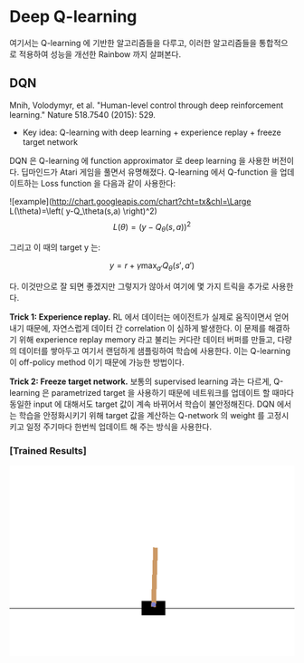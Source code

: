 # Deep Q-learning

여기서는 Q-learning 에 기반한 알고리즘들을 다루고, 이러한 알고리즘들을 통합적으로 적용하여 성능을 개선한 Rainbow 까지 살펴본다.

## DQN

Mnih, Volodymyr, et al. "Human-level control through deep reinforcement learning." Nature 518.7540 (2015): 529.

- Key idea: Q-learning with deep learning + experience replay + freeze target network

DQN 은 Q-learning 에 function approximator 로 deep learning 을 사용한 버전이다. 딥마인드가 Atari 게임을 풀면서 유명해졌다. Q-learning 에서 Q-function 을 업데이트하는 Loss function 을 다음과 같이 사용한다:


![example](http://chart.googleapis.com/chart?cht=tx&chl=\Large L(\theta)=\left( y-Q_\theta(s,a) \right)^2)
$$
L(\theta)=\left( y-Q_\theta(s,a) \right)^2
$$

그리고 이 때의 target y 는:

$$
y=r + \gamma\max_{a'}Q_\theta(s',a')
$$


다. 이것만으로 잘 되면 좋겠지만 그렇지가 않아서 여기에 몇 가지 트릭을 추가로 사용한다.

**Trick 1: Experience replay.** RL 에서 데이터는 에이전트가 실제로 움직이면서 얻어내기 때문에, 자연스럽게 데이터 간 correlation 이 심하게 발생한다. 이 문제를 해결하기 위해 experience replay memory 라고 불리는 커다란 데이터 버퍼를 만들고, 다량의 데이터를 쌓아두고 여기서 랜덤하게 샘플링하여 학습에 사용한다. 이는 Q-learning 이 off-policy method 이기 때문에 가능한 방법이다.

**Trick 2: Freeze target network.** 보통의 supervised learning 과는 다르게, Q-learning 은 parametrized target 을 사용하기 때문에 네트워크를 업데이트 할 때마다 동일한 input 에 대해서도 target 값이 계속 바뀌어서 학습이 불안정해진다. DQN 에서는 학습을 안정화시키기 위해 target 값을 계산하는 Q-network 의 weight 를 고정시키고 일정 주기마다 한번씩 업데이트 해 주는 방식을 사용한다.


### [Trained Results]

![example](./gifs/CartPole-v0.gif)
